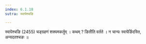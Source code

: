 ```yaml
---
index: 6.1.18
sutra: स्वापेश्चङि

---
```

स्वापेश्चङि (2455) चङ्ग्रहणं शक्यमकर्तुम् । कथम् ? ङितीति वर्तते । न चान्यः स्वापेर्ङिदस्ति, अन्यदतश्चङः ॥